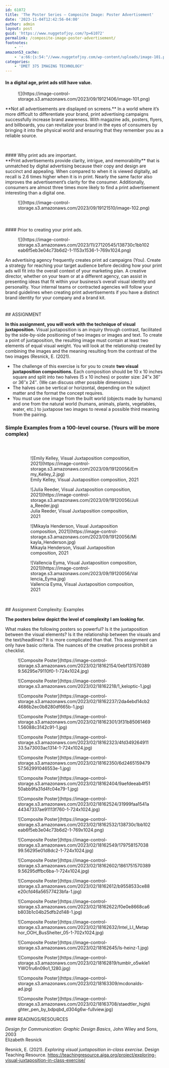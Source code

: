 ```yaml
---
id: 61072
title: 'The Poster Series — Composite Image: Poster Advertisement'
date: '2023-11-04T12:42:56-04:00'
author: admin
layout: post
guid: 'https://www.nuggetofjoy.com/?p=61072'
permalink: /composite-image-poster-advertisement/
footnotes:
    - ''
amazonS3_cache:
    - 'a:66:{s:54:"//www.nuggetofjoy.com/wp-content/uploads/image-101.png";a:2:{s:2:"id";i:64116;s:11:"source_type";s:13:"media-library";}s:71:"//image-control-storage.s3.amazonaws.com/2023/09/19121406/image-101.png";a:2:{s:2:"id";i:64116;s:11:"source_type";s:13:"media-library";}s:54:"//www.nuggetofjoy.com/wp-content/uploads/image-102.png";a:2:{s:2:"id";i:64117;s:11:"source_type";s:13:"media-library";}s:71:"//image-control-storage.s3.amazonaws.com/2023/09/19121510/image-102.png";a:2:{s:2:"id";i:64117;s:11:"source_type";s:13:"media-library";}s:91:"//www.nuggetofjoy.com/wp-content/uploads/138730c1bb102eab6f5eb3e04c73b6d2-1-1153x1536-1.png";a:2:{s:2:"id";i:65160;s:11:"source_type";s:13:"media-library";}s:100:"//www.nuggetofjoy.com/wp-content/uploads/138730c1bb102eab6f5eb3e04c73b6d2-1-1153x1536-1-769x1024.png";a:2:{s:2:"id";i:65160;s:11:"source_type";s:13:"media-library";}s:108:"//image-control-storage.s3.amazonaws.com/2023/11/27120545/138730c1bb102eab6f5eb3e04c73b6d2-1-1153x1536-1.png";a:2:{s:2:"id";i:65160;s:11:"source_type";s:13:"media-library";}s:117:"//image-control-storage.s3.amazonaws.com/2023/11/27120545/138730c1bb102eab6f5eb3e04c73b6d2-1-1153x1536-1-769x1024.png";a:2:{s:2:"id";i:65160;s:11:"source_type";s:13:"media-library";}s:58:"//www.nuggetofjoy.com/wp-content/uploads/Emmy_Kelley_2.jpg";a:2:{s:2:"id";i:64106;s:11:"source_type";s:13:"media-library";}s:75:"//image-control-storage.s3.amazonaws.com/2023/09/19120056/Emmy_Kelley_2.jpg";a:2:{s:2:"id";i:64106;s:11:"source_type";s:13:"media-library";}s:57:"//www.nuggetofjoy.com/wp-content/uploads/Julia_Reeder.jpg";a:2:{s:2:"id";i:64107;s:11:"source_type";s:13:"media-library";}s:74:"//image-control-storage.s3.amazonaws.com/2023/09/19120056/Julia_Reeder.jpg";a:2:{s:2:"id";i:64107;s:11:"source_type";s:13:"media-library";}s:62:"//www.nuggetofjoy.com/wp-content/uploads/Mikayla_Henderson.jpg";a:2:{s:2:"id";i:64108;s:11:"source_type";s:13:"media-library";}s:79:"//image-control-storage.s3.amazonaws.com/2023/09/19120056/Mikayla_Henderson.jpg";a:2:{s:2:"id";i:64108;s:11:"source_type";s:13:"media-library";}s:59:"//www.nuggetofjoy.com/wp-content/uploads/Vallencia_Eyma.jpg";a:2:{s:2:"id";i:64109;s:11:"source_type";s:13:"media-library";}s:76:"//image-control-storage.s3.amazonaws.com/2023/09/19120056/Vallencia_Eyma.jpg";a:2:{s:2:"id";i:64109;s:11:"source_type";s:13:"media-library";}s:75:"//www.nuggetofjoy.com/wp-content/uploads/0ebf1315703899.56295e79110f0-1.jpg";a:2:{s:2:"id";i:61092;s:11:"source_type";s:13:"media-library";}s:84:"//www.nuggetofjoy.com/wp-content/uploads/0ebf1315703899.56295e79110f0-1-724x1024.jpg";a:2:{s:2:"id";i:61092;s:11:"source_type";s:13:"media-library";}s:92:"//image-control-storage.s3.amazonaws.com/2023/02/18162154/0ebf1315703899.56295e79110f0-1.jpg";a:2:{s:2:"id";i:61092;s:11:"source_type";s:13:"media-library";}s:101:"//image-control-storage.s3.amazonaws.com/2023/02/18162154/0ebf1315703899.56295e79110f0-1-724x1024.jpg";a:2:{s:2:"id";i:61092;s:11:"source_type";s:13:"media-library";}s:57:"//www.nuggetofjoy.com/wp-content/uploads/1_keloptic-1.jpg";a:2:{s:2:"id";i:61094;s:11:"source_type";s:13:"media-library";}s:74:"//image-control-storage.s3.amazonaws.com/2023/02/18162218/1_keloptic-1.jpg";a:2:{s:2:"id";i:61094;s:11:"source_type";s:13:"media-library";}s:79:"//www.nuggetofjoy.com/wp-content/uploads/2da4ebd14cb24686b2ec0b8280df665b-1.jpg";a:2:{s:2:"id";i:61095;s:11:"source_type";s:13:"media-library";}s:96:"//image-control-storage.s3.amazonaws.com/2023/02/18162237/2da4ebd14cb24686b2ec0b8280df665b-1.jpg";a:2:{s:2:"id";i:61095;s:11:"source_type";s:13:"media-library";}s:75:"//www.nuggetofjoy.com/wp-content/uploads/3f31b850614691.56088c3142c91-1.jpg";a:2:{s:2:"id";i:61096;s:11:"source_type";s:13:"media-library";}s:92:"//image-control-storage.s3.amazonaws.com/2023/02/18162301/3f31b850614691.56088c3142c91-1.jpg";a:2:{s:2:"id";i:61096;s:11:"source_type";s:13:"media-library";}s:75:"//www.nuggetofjoy.com/wp-content/uploads/4fd34926491133.5a73003ac1314-1.jpg";a:2:{s:2:"id";i:61097;s:11:"source_type";s:13:"media-library";}s:84:"//www.nuggetofjoy.com/wp-content/uploads/4fd34926491133.5a73003ac1314-1-724x1024.jpg";a:2:{s:2:"id";i:61097;s:11:"source_type";s:13:"media-library";}s:92:"//image-control-storage.s3.amazonaws.com/2023/02/18162323/4fd34926491133.5a73003ac1314-1.jpg";a:2:{s:2:"id";i:61097;s:11:"source_type";s:13:"media-library";}s:101:"//image-control-storage.s3.amazonaws.com/2023/02/18162323/4fd34926491133.5a73003ac1314-1-724x1024.jpg";a:2:{s:2:"id";i:61097;s:11:"source_type";s:13:"media-library";}s:75:"//www.nuggetofjoy.com/wp-content/uploads/6d246515947957.562991046553e-1.jpg";a:2:{s:2:"id";i:61098;s:11:"source_type";s:13:"media-library";}s:92:"//image-control-storage.s3.amazonaws.com/2023/02/18162350/6d246515947957.562991046553e-1.jpg";a:2:{s:2:"id";i:61098;s:11:"source_type";s:13:"media-library";}s:79:"//www.nuggetofjoy.com/wp-content/uploads/9aefdeeab4f5150abb9fa31d4fc04e79-1.jpg";a:2:{s:2:"id";i:61099;s:11:"source_type";s:13:"media-library";}s:96:"//image-control-storage.s3.amazonaws.com/2023/02/18162404/9aefdeeab4f5150abb9fa31d4fc04e79-1.jpg";a:2:{s:2:"id";i:61099;s:11:"source_type";s:13:"media-library";}s:79:"//www.nuggetofjoy.com/wp-content/uploads/31999faa1541a44347337ae91113f760-1.jpg";a:2:{s:2:"id";i:61102;s:11:"source_type";s:13:"media-library";}s:88:"//www.nuggetofjoy.com/wp-content/uploads/31999faa1541a44347337ae91113f760-1-724x1024.jpg";a:2:{s:2:"id";i:61102;s:11:"source_type";s:13:"media-library";}s:103:"//image-control-storage.s3.amazonaws.com/2023/02/18162524/31999faa1541a44347337ae91113f760-1-scaled.jpg";a:2:{s:2:"id";i:61102;s:11:"source_type";s:13:"media-library";}s:105:"//image-control-storage.s3.amazonaws.com/2023/02/18162524/31999faa1541a44347337ae91113f760-1-724x1024.jpg";a:2:{s:2:"id";i:61102;s:11:"source_type";s:13:"media-library";}s:79:"//www.nuggetofjoy.com/wp-content/uploads/138730c1bb102eab6f5eb3e04c73b6d2-1.png";a:2:{s:2:"id";i:61103;s:11:"source_type";s:13:"media-library";}s:88:"//www.nuggetofjoy.com/wp-content/uploads/138730c1bb102eab6f5eb3e04c73b6d2-1-769x1024.png";a:2:{s:2:"id";i:61103;s:11:"source_type";s:13:"media-library";}s:96:"//image-control-storage.s3.amazonaws.com/2023/02/18162532/138730c1bb102eab6f5eb3e04c73b6d2-1.png";a:2:{s:2:"id";i:61103;s:11:"source_type";s:13:"media-library";}s:105:"//image-control-storage.s3.amazonaws.com/2023/02/18162532/138730c1bb102eab6f5eb3e04c73b6d2-1-769x1024.png";a:2:{s:2:"id";i:61103;s:11:"source_type";s:13:"media-library";}s:75:"//www.nuggetofjoy.com/wp-content/uploads/17975815703899.56295e01d8dc2-1.jpg";a:2:{s:2:"id";i:61104;s:11:"source_type";s:13:"media-library";}s:84:"//www.nuggetofjoy.com/wp-content/uploads/17975815703899.56295e01d8dc2-1-724x1024.jpg";a:2:{s:2:"id";i:61104;s:11:"source_type";s:13:"media-library";}s:92:"//image-control-storage.s3.amazonaws.com/2023/02/18162549/17975815703899.56295e01d8dc2-1.jpg";a:2:{s:2:"id";i:61104;s:11:"source_type";s:13:"media-library";}s:101:"//image-control-storage.s3.amazonaws.com/2023/02/18162549/17975815703899.56295e01d8dc2-1-724x1024.jpg";a:2:{s:2:"id";i:61104;s:11:"source_type";s:13:"media-library";}s:75:"//www.nuggetofjoy.com/wp-content/uploads/18617515703899.56295dffbc6ba-1.jpg";a:2:{s:2:"id";i:61105;s:11:"source_type";s:13:"media-library";}s:84:"//www.nuggetofjoy.com/wp-content/uploads/18617515703899.56295dffbc6ba-1-724x1024.jpg";a:2:{s:2:"id";i:61105;s:11:"source_type";s:13:"media-library";}s:92:"//image-control-storage.s3.amazonaws.com/2023/02/18162602/18617515703899.56295dffbc6ba-1.jpg";a:2:{s:2:"id";i:61105;s:11:"source_type";s:13:"media-library";}s:101:"//image-control-storage.s3.amazonaws.com/2023/02/18162602/18617515703899.56295dffbc6ba-1-724x1024.jpg";a:2:{s:2:"id";i:61105;s:11:"source_type";s:13:"media-library";}s:79:"//www.nuggetofjoy.com/wp-content/uploads/b9558533ce88e20cfd46a56577423bfa-1.jpg";a:2:{s:2:"id";i:61106;s:11:"source_type";s:13:"media-library";}s:96:"//image-control-storage.s3.amazonaws.com/2023/02/18162612/b9558533ce88e20cfd46a56577423bfa-1.jpg";a:2:{s:2:"id";i:61106;s:11:"source_type";s:13:"media-library";}s:79:"//www.nuggetofjoy.com/wp-content/uploads/f0e0e8668ca6b803b1c04b25dfb2d148-1.jpg";a:2:{s:2:"id";i:61107;s:11:"source_type";s:13:"media-library";}s:96:"//image-control-storage.s3.amazonaws.com/2023/02/18162622/f0e0e8668ca6b803b1c04b25dfb2d148-1.jpg";a:2:{s:2:"id";i:61107;s:11:"source_type";s:13:"media-library";}s:82:"//www.nuggetofjoy.com/wp-content/uploads/Intel_LI_Metaphor_OOH_BusShelter_05-1.jpg";a:2:{s:2:"id";i:61108;s:11:"source_type";s:13:"media-library";}s:91:"//www.nuggetofjoy.com/wp-content/uploads/Intel_LI_Metaphor_OOH_BusShelter_05-1-702x1024.jpg";a:2:{s:2:"id";i:61108;s:11:"source_type";s:13:"media-library";}s:106:"//image-control-storage.s3.amazonaws.com/2023/02/18162632/Intel_LI_Metaphor_OOH_BusShelter_05-1-scaled.jpg";a:2:{s:2:"id";i:61108;s:11:"source_type";s:13:"media-library";}s:108:"//image-control-storage.s3.amazonaws.com/2023/02/18162632/Intel_LI_Metaphor_OOH_BusShelter_05-1-702x1024.jpg";a:2:{s:2:"id";i:61108;s:11:"source_type";s:13:"media-library";}s:55:"//www.nuggetofjoy.com/wp-content/uploads/ls-heinz-1.jpg";a:2:{s:2:"id";i:61109;s:11:"source_type";s:13:"media-library";}s:72:"//image-control-storage.s3.amazonaws.com/2023/02/18162645/ls-heinz-1.jpg";a:2:{s:2:"id";i:61109;s:11:"source_type";s:13:"media-library";}s:76:"//www.nuggetofjoy.com/wp-content/uploads/tumblr_o5wkle1YWO1ru6n09o1_1280.jpg";a:2:{s:2:"id";i:61111;s:11:"source_type";s:13:"media-library";}s:93:"//image-control-storage.s3.amazonaws.com/2023/02/18162819/tumblr_o5wkle1YWO1ru6n09o1_1280.jpg";a:2:{s:2:"id";i:61111;s:11:"source_type";s:13:"media-library";}s:57:"//www.nuggetofjoy.com/wp-content/uploads/mcdonalds-ad.jpg";a:2:{s:2:"id";i:61112;s:11:"source_type";s:13:"media-library";}s:74:"//image-control-storage.s3.amazonaws.com/2023/02/18163309/mcdonalds-ad.jpg";a:2:{s:2:"id";i:61112;s:11:"source_type";s:13:"media-library";}s:97:"//www.nuggetofjoy.com/wp-content/uploads/staedtler_highlighter_pen_by_bdpqbd_d304g6w-fullview.jpg";a:2:{s:2:"id";i:61114;s:11:"source_type";s:13:"media-library";}s:114:"//image-control-storage.s3.amazonaws.com/2023/02/18163708/staedtler_highlighter_pen_by_bdpqbd_d304g6w-fullview.jpg";a:2:{s:2:"id";i:61114;s:11:"source_type";s:13:"media-library";}}'
categories:
    - 'DMET 375 IMAGING TECHNOLOGY'
---
```


#### In a digital age, print ads still have value.

<div class="wp-block-media-text is-stacked-on-mobile" style="grid-template-columns:36% auto"><figure class="wp-block-media-text__media">![](https://image-control-storage.s3.amazonaws.com/2023/09/19121406/image-101.png)</figure><div class="wp-block-media-text__content">**Not all advertisements are displayed on screens.** In a world where it’s more difficult to differentiate your brand, print advertising campaigns successfully increase brand awareness. With magazine ads, posters, flyers, and billboards, you can revitalize your brand in the eyes of consumers by bringing it into the physical world and ensuring that they remember you as a reliable source.

</div></div><div aria-hidden="true" class="wp-block-spacer" style="height:45px"></div>#### Why print ads are important.

<div class="wp-block-media-text has-media-on-the-right is-stacked-on-mobile" style="grid-template-columns:auto 36%"><div class="wp-block-media-text__content">**Print advertisements provide clarity, intrigue, and memorability** that is unmatched by digital advertising because their copy and design are succinct and appealing. When compared to when it is viewed digitally, ad recall is 2.6 times higher when it is in print. Nearly the same factor also improves the advertisement’s clarity for the consumer. Additionally, consumers are almost three times more likely to find a print advertisement interesting than a digital one.

</div><figure class="wp-block-media-text__media">![](https://image-control-storage.s3.amazonaws.com/2023/09/19121510/image-102.png)</figure></div><div aria-hidden="true" class="wp-block-spacer" style="height:38px"></div>#### Prior to creating your print ads.

<div class="wp-block-media-text is-stacked-on-mobile"><figure class="wp-block-media-text__media">![](https://image-control-storage.s3.amazonaws.com/2023/11/27120545/138730c1bb102eab6f5eb3e04c73b6d2-1-1153x1536-1-769x1024.png)</figure><div class="wp-block-media-text__content">An advertising agency frequently creates print ad campaigns (You). Create a strategy for reaching your target audience before deciding how your print ads will fit into the overall context of your marketing plan. A creative director, whether on your team or at a different agency, can assist in presenting ideas that fit within your business’s overall visual identity and personality. Your internal teams or contracted agencies will follow your brand guidelines when creating print advertisements if you have a distinct brand identity for your company and a brand kit.

</div></div><div aria-hidden="true" class="wp-block-spacer" style="height:36px"></div>## ASSIGNMENT

**In this assignment, you will work with the technique of visual juxtaposition.** Visual juxtaposition is an inquiry through contrast, facilitated by the side-by-side positioning of two images or images and text. To create a point of juxtaposition, the resulting image must contain at least two elements of equal visual weight. You will look at the relationship created by combining the images and the meaning resulting from the contrast of the two images (Resnick, E. (2021).

- The challenge of this exercise is for you to create **two visual juxtaposition compositions.** Each composition should be 10 x 10 inches square and split into two halves (5 x 10 inches) or poster size: 24″x 36″ or 36″x 24″. (We can discuss other possible dimensions.)
- The halves can be vertical or horizontal, depending on the subject matter and the format the concept requires.
- You must use one image from the built world (objects made by humans) and one from the natural world (humans, animals, plants, vegetables, water, etc.) to juxtapose two images to reveal a possible third meaning from the pairing.

### Simple Examples from a 100-level course. (Yours will be more complex)

<div aria-hidden="true" class="wp-block-spacer" style="height:27px"></div><figure class="wp-block-gallery has-nested-images columns-default is-cropped wp-block-gallery-24 is-layout-flex wp-block-gallery-is-layout-flex"><figure class="wp-block-image size-large">![Emily Kelley, Visual Juxtaposition composition, 2021](https://image-control-storage.s3.amazonaws.com/2023/09/19120056/Emmy_Kelley_2.jpg)<figcaption class="wp-element-caption">Emily Kelley, Visual Juxtaposition composition, 2021</figcaption></figure><figure class="wp-block-image size-large">![Julia Reeder, Visual Juxtaposition composition, 2021](https://image-control-storage.s3.amazonaws.com/2023/09/19120056/Julia_Reeder.jpg)<figcaption class="wp-element-caption">Julia Reeder, Visual Juxtaposition composition, 2021</figcaption></figure><figure class="wp-block-image size-large">![Mikayla Henderson, Visual Juxtaposition composition, 2021](https://image-control-storage.s3.amazonaws.com/2023/09/19120056/Mikayla_Henderson.jpg)<figcaption class="wp-element-caption">Mikayla Henderson, Visual Juxtaposition composition, 2021</figcaption></figure><figure class="wp-block-image size-large">![Vallencia Eyma, Visual Juxtaposition composition, 2021](https://image-control-storage.s3.amazonaws.com/2023/09/19120056/Vallencia_Eyma.jpg)<figcaption class="wp-element-caption">Vallencia Eyma, Visual Juxtaposition composition, 2021</figcaption></figure></figure><div aria-hidden="true" class="wp-block-spacer" style="height:32px"></div>## Assignment Complexity: Examples

**The posters below depict the level of complexity I am looking for.**

What makes the following posters so powerful? Is it the juxtaposition between the visual elements? Is it the relationship between the visuals and the text/headlines? It is more complicated than that. This assignment can only have basic criteria. The nuances of the creative process prohibit a checklist.

<div class="wp-block-image"><figure class="aligncenter size-large">![Composite Poster](https://image-control-storage.s3.amazonaws.com/2023/02/18162154/0ebf1315703899.56295e79110f0-1-724x1024.jpg)</figure></div><div class="wp-block-image"><figure class="aligncenter size-full">![Composite Poster](https://image-control-storage.s3.amazonaws.com/2023/02/18162218/1_keloptic-1.jpg)</figure></div><div class="wp-block-image"><figure class="aligncenter size-full">![Composite Poster](https://image-control-storage.s3.amazonaws.com/2023/02/18162237/2da4ebd14cb24686b2ec0b8280df665b-1.jpg)</figure></div><div class="wp-block-image"><figure class="aligncenter size-full">![Composite Poster](https://image-control-storage.s3.amazonaws.com/2023/02/18162301/3f31b850614691.56088c3142c91-1.jpg)</figure></div><div class="wp-block-image"><figure class="aligncenter size-large">![Composite Poster](https://image-control-storage.s3.amazonaws.com/2023/02/18162323/4fd34926491133.5a73003ac1314-1-724x1024.jpg)</figure></div><div class="wp-block-image"><figure class="aligncenter size-full">![Composite Poster](https://image-control-storage.s3.amazonaws.com/2023/02/18162350/6d246515947957.562991046553e-1.jpg)</figure></div><div class="wp-block-image"><figure class="aligncenter size-full">![Composite Poster](https://image-control-storage.s3.amazonaws.com/2023/02/18162404/9aefdeeab4f5150abb9fa31d4fc04e79-1.jpg)</figure></div><div class="wp-block-image"><figure class="aligncenter size-large">![Composite Poster](https://image-control-storage.s3.amazonaws.com/2023/02/18162524/31999faa1541a44347337ae91113f760-1-724x1024.jpg)</figure></div><div class="wp-block-image"><figure class="aligncenter size-large">![Composite Poster](https://image-control-storage.s3.amazonaws.com/2023/02/18162532/138730c1bb102eab6f5eb3e04c73b6d2-1-769x1024.png)</figure></div><div class="wp-block-image"><figure class="aligncenter size-large">![Composite Poster](https://image-control-storage.s3.amazonaws.com/2023/02/18162549/17975815703899.56295e01d8dc2-1-724x1024.jpg)</figure></div><div class="wp-block-image"><figure class="aligncenter size-large">![Composite Poster](https://image-control-storage.s3.amazonaws.com/2023/02/18162602/18617515703899.56295dffbc6ba-1-724x1024.jpg)</figure></div><div class="wp-block-image"><figure class="aligncenter size-full">![Composite Poster](https://image-control-storage.s3.amazonaws.com/2023/02/18162612/b9558533ce88e20cfd46a56577423bfa-1.jpg)</figure></div><div class="wp-block-image"><figure class="aligncenter size-full">![Composite Poster](https://image-control-storage.s3.amazonaws.com/2023/02/18162622/f0e0e8668ca6b803b1c04b25dfb2d148-1.jpg)</figure></div><div class="wp-block-image"><figure class="aligncenter size-large">![Composite Poster](https://image-control-storage.s3.amazonaws.com/2023/02/18162632/Intel_LI_Metaphor_OOH_BusShelter_05-1-702x1024.jpg)</figure></div><div class="wp-block-image"><figure class="aligncenter size-full">![Composite Poster](https://image-control-storage.s3.amazonaws.com/2023/02/18162645/ls-heinz-1.jpg)</figure></div><div class="wp-block-image"><figure class="aligncenter size-full">![Composite Poster](https://image-control-storage.s3.amazonaws.com/2023/02/18162819/tumblr_o5wkle1YWO1ru6n09o1_1280.jpg)</figure></div><div class="wp-block-image"><figure class="aligncenter size-full">![Composite Poster](https://image-control-storage.s3.amazonaws.com/2023/02/18163309/mcdonalds-ad.jpg)</figure></div><div class="wp-block-image"><figure class="aligncenter size-full">![Composite Poster](https://image-control-storage.s3.amazonaws.com/2023/02/18163708/staedtler_highlighter_pen_by_bdpqbd_d304g6w-fullview.jpg)</figure></div>#### READINGS/RESOURCES

*Design for Communication: Graphic Design Basics*, John Wiley and Sons, 2003  
Elizabeth Resnick

Resnick, E. (2021). *Exploring visual juxtaposition in-class exercise*. Design Teaching Resource. https://teachingresource.aiga.org/project/exploring-visual-juxtaposition-in-class-exercise/